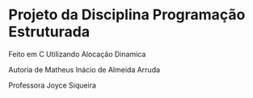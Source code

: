 # Projeto da Disciplina Programação Estruturada
 Feito em C
 Utilizando Alocação Dinamica

 Autoria de Matheus Inácio de Almeida Arruda
 
 Professora Joyce Siqueira
